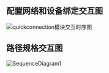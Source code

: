 

## 配置网络和设备绑定交互图

![quickconnection模块交互时序图](/media/llm/KINGSTON/quickconnection模块交互时序图.jpg)

## 路径规格交互图

![SequenceDiagram1](/home/llm/project/document/iview-document/logo/SequenceDiagram1.jpg)

